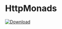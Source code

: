 # HttpMonads
[ ![Download](https://api.bintray.com/packages/nhaarman/maven/HttpMonads/images/download.svg) ](https://bintray.com/nhaarman/maven/HttpMonads/_latestVersion)
